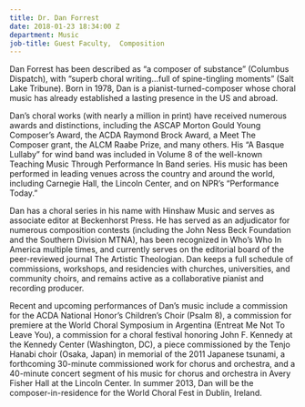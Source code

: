 ```yaml
---
title: Dr. Dan Forrest
date: 2018-01-23 18:34:00 Z
department: Music
job-title: Guest Faculty,  Composition
---
```


Dan Forrest has been described as “a composer of substance” (Columbus Dispatch), with “superb choral writing…full of spine-tingling moments” (Salt Lake Tribune). Born in 1978, Dan is a pianist-turned-composer whose choral music has already established a lasting presence in the US and abroad.

Dan’s choral works (with nearly a million in print) have received numerous awards and distinctions, including the ASCAP Morton Gould Young Composer’s Award, the ACDA Raymond Brock Award, a Meet The Composer grant, the ALCM Raabe Prize, and many others. His “A Basque Lullaby” for wind band was included in Volume 8 of the well-known Teaching Music Through Performance In Band series. His music has been performed in leading venues across the country and around the world, including Carnegie Hall, the Lincoln Center, and on NPR’s “Performance Today.”

Dan has a choral series in his name with Hinshaw Music and serves as associate editor at Beckenhorst Press. He has served as an adjudicator for numerous composition contests (including the John Ness Beck Foundation and the Southern Division MTNA), has been recognized in Who’s Who In America multiple times, and currently serves on the editorial board of the peer-reviewed journal The Artistic Theologian. Dan keeps a full schedule of commissions, workshops, and residencies with churches, universities, and community choirs, and remains active as a collaborative pianist and recording producer.

Recent and upcoming performances of Dan’s music include a commission for the ACDA National Honor’s Children’s Choir (Psalm 8), a commission for premiere at the World Choral Symposium in Argentina (Entreat Me Not To Leave You), a commission for a choral festival honoring John F. Kennedy at the Kennedy Center (Washington, DC), a piece commissioned by the Tenjo Hanabi choir (Osaka, Japan) in memorial of the 2011 Japanese tsunami, a forthcoming 30-minute commissioned work for chorus and orchestra, and a 40-minute concert segment of his music for chorus and orchestra in Avery Fisher Hall at the Lincoln Center. In summer 2013, Dan will be the composer-in-residence for the World Choral Fest in Dublin, Ireland.